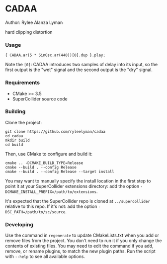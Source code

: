 # CADAA

Author: Rylee Alanza Lyman

hard clipping distortion

### Usage

```supercollider
{ CADAA.ar(5 * SinOsc.ar(440))[0].dup }.play;
```

Note the `[0]`: CADAA introduces two samples of delay into its input,
so the first output is the "wet" signal and the second output is the "dry" signal.

### Requirements

- CMake >= 3.5
- SuperCollider source code

### Building

Clone the project:

    git clone https://github.com/ryleelyman/cadaa
    cd cadaa
    mkdir build
    cd build

Then, use CMake to configure and build it:

    cmake .. -DCMAKE_BUILD_TYPE=Release
    cmake --build . --config Release
    cmake --build . --config Release --target install

You may want to manually specify the install location in the first step to point it at your
SuperCollider extensions directory: add the option `-DCMAKE_INSTALL_PREFIX=/path/to/extensions`.

It's expected that the SuperCollider repo is cloned at `../supercollider` relative to this repo. If
it's not: add the option `-DSC_PATH=/path/to/sc/source`.

### Developing

Use the command in `regenerate` to update CMakeLists.txt when you add or remove files from the
project. You don't need to run it if you only change the contents of existing files. You may need to
edit the command if you add, remove, or rename plugins, to match the new plugin paths. Run the
script with `--help` to see all available options.
